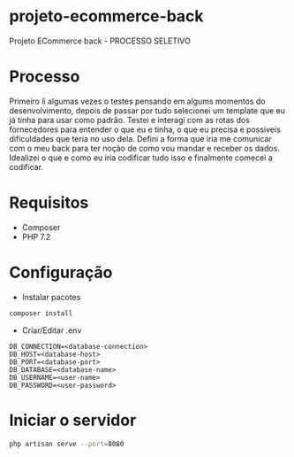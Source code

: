 # projeto-ecommerce-back
Projeto ECommerce back - PROCESSO SELETIVO

# Processo
Primeiro li algumas vezes o testes pensando em algums momentos do desenvolvimento,
depois de passar por tudo selecionei um template que eu já tinha para usar como padrão.
Testei e interagi com as rotas dos fornecedores para entender o que eu e tinha, o que
eu precisa e possiveis dificuldades que teria no uso dela. Defini a forma que iria me
comunicar com o meu back para ter noção de como vou mandar e receber os dados.
Idealizei o que e como eu iria codificar tudo isso e finalmente comecei a codificar.

# Requisitos
- Composer
- PHP 7.2

# Configuração
- Instalar pacotes
```sh
composer install
```
- Criar/Editar .env
```
DB_CONNECTION=<database-connection>
DB_HOST=<database-host>
DB_PORT=<database-port>
DB_DATABASE=<database-name>
DB_USERNAME=<user-name>
DB_PASSWORD=<user-password>
```

# Iniciar o servidor

```sh
php artisan serve --port=8080
```

